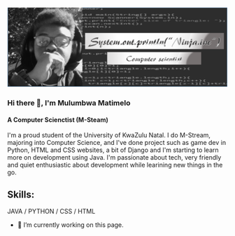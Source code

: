 ![Computer Scienctist (M-Steam)](https://github.com/MnM-magic/MnM-magic/blob/main/Capture.jpg.PNG)

### Hi there 👋, I'm Mulumbwa Matimelo
#### A Computer Scienctist (M-Steam)

I'm a proud student of the University of KwaZulu Natal.
I do M-Stream, majoring into Computer Science, and I've done project such as game dev in Python, HTML and CSS websites, a bit of Django and I'm starting to learn more on development using Java. I'm passionate about tech, very friendly and quiet enthusiastic about development while learining new things in the go. 

## Skills: 
JAVA / PYTHON / CSS / HTML

- 🔭 I’m currently working on this page. 




